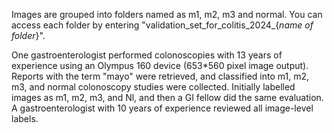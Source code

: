 Images are grouped into folders named as m1, m2, m3 and normal. You can access each folder by entering "validation_set_for_colitis_2024_{_name of folder_}".

One gastroenterologist performed colonoscopies with 13 years of experience using an Olympus 160 device (653*560 pixel image output). Reports with the term "mayo" were retrieved, and classified into m1, m2, m3, and normal colonoscopy studies were collected. Initially labelled images as m1, m2, m3, and Nl, and then a GI fellow did the same evaluation. A gastroenterologist with 10 years of experience reviewed all image-level labels. 
